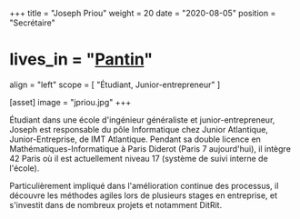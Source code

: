 +++
title = "Joseph Priou"
weight = 20
date = "2020-08-05"
position = "Secrétaire"
# lives_in = "[Pantin](https://www.google.com/maps/place/Iceland/)"
align = "left"
scope = [
  "Étudiant, Junior-entrepreneur"
]

[asset]
  image = "jpriou.jpg"
+++

Étudiant dans une école d'ingénieur généraliste et junior-entrepreneur, Joseph est responsable du pôle Informatique chez Junior Atlantique, Junior-Entreprise, de IMT Atlantique. Pendant sa double licence en Mathématiques-Informatique à Paris Diderot (Paris 7 aujourd'hui), il intègre 42 Paris où il est actuellement niveau 17 (système de suivi interne de l'école).

Particulièrement impliqué dans l'amélioration continue des processus, il découvre les méthodes agiles lors de plusieurs stages en entreprise, et s'investit dans de nombreux projets et notamment DitRit.
